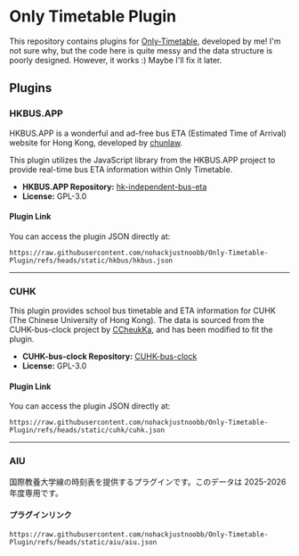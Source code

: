 # Only Timetable Plugin

This repository contains plugins for [Only-Timetable](https://github.com/nohackjustnoobb/Only-Timetable), developed by me! I'm not sure why, but the code here is quite messy and the data structure is poorly designed. However, it works :) Maybe I'll fix it later.

## Plugins

### HKBUS.APP

HKBUS.APP is a wonderful and ad-free bus ETA (Estimated Time of Arrival) website for Hong Kong, developed by [chunlaw](https://github.com/chunlaw).

This plugin utilizes the JavaScript library from the HKBUS.APP project to provide real-time bus ETA information within Only Timetable.

- **HKBUS.APP Repository:** [hk-independent-bus-eta](https://github.com/hkbus/hk-independent-bus-eta)
- **License:** GPL-3.0

#### Plugin Link

You can access the plugin JSON directly at:

```
https://raw.githubusercontent.com/nohackjustnoobb/Only-Timetable-Plugin/refs/heads/static/hkbus/hkbus.json
```

---

### CUHK

This plugin provides school bus timetable and ETA information for CUHK (The Chinese University of Hong Kong). The data is sourced from the CUHK-bus-clock project by [CCheukKa](https://github.com/CCheukKa), and has been modified to fit the plugin.

- **CUHK-bus-clock Repository:** [CUHK-bus-clock](https://github.com/CCheukKa/CUHK-bus-clock)
- **License:** GPL-3.0

#### Plugin Link

You can access the plugin JSON directly at:

```
https://raw.githubusercontent.com/nohackjustnoobb/Only-Timetable-Plugin/refs/heads/static/cuhk/cuhk.json
```

---

### AIU

国際教養大学線の時刻表を提供するプラグインです。このデータは 2025-2026 年度専用です。

#### プラグインリンク

```
https://raw.githubusercontent.com/nohackjustnoobb/Only-Timetable-Plugin/refs/heads/static/aiu/aiu.json
```
